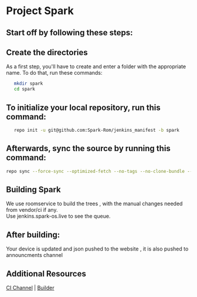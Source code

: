 Project Spark
===========


Start off by following these steps:
----------------------


Create the directories
----------------------

As a first step, you'll have to create and enter a folder with the appropriate name.
To do that, run these commands:

```bash
   mkdir spark
   cd spark
```

To initialize your local repository, run this command:
------------------------------------------------------

```bash
   repo init -u git@github.com:Spark-Rom/jenkins_manifest -b spark
```

Afterwards, sync the source by running this command:
----------------

```bash
repo sync --force-sync --optimized-fetch --no-tags --no-clone-bundle --prune -j$(nproc --all)
```


Building Spark
---------------

We use roomservice to build the trees , with the manual changes needed from vendor/ci if any.<br>
Use jenkins.spark-os.live to see the queue.<br>

After building:
---------------

Your device is updated and json pushed to the website , it is also pushed to announcments channel

Additional Resources
---------------

[CI Channel](https://t.me/sparkosci) | [Builder](https://jenkins.spark-os.live)<br>
